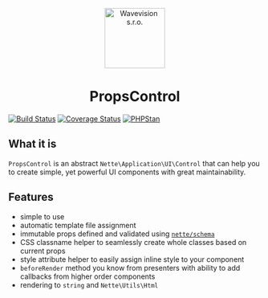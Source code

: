 <p align="center"><a href="https://github.com/wavevision"><img alt="Wavevision s.r.o." src="https://wavevision.com/images/wavevision-logo.png" width="120" /></a></p>
<h1 align="center" id="props-control">PropsControl</h1>

[![Build Status](https://travis-ci.org/wavevision/props-control.svg?branch=master)](https://travis-ci.org/wavevision/props-control)
[![Coverage Status](https://coveralls.io/repos/github/wavevision/props-control/badge.svg?branch=master)](https://coveralls.io/github/wavevision/props-control?branch=master)
[![PHPStan](https://img.shields.io/badge/style-level%20max-brightgreen.svg?label=phpstan)](https://github.com/phpstan/phpstan)

## What it is

`PropsControl` is an abstract `Nette\Application\UI\Control` that can help you to create simple, yet powerful UI components with great maintainability.

## Features
- simple to use
- automatic template file assignment
- immutable props defined and validated using [`nette/schema`](https://github.com/nette/schema)
- CSS classname helper to seamlessly create whole classes based on current props
- style attribute helper to easily assign inline style to your component
- `beforeRender` method you know from presenters with ability to add callbacks from higher order components
- rendering to `string` and `Nette\Utils\Html`
